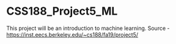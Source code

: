 # CSS188_Project5_ML
This project will be an introduction to machine learning. Source - https://inst.eecs.berkeley.edu/~cs188/fa19/project5/
